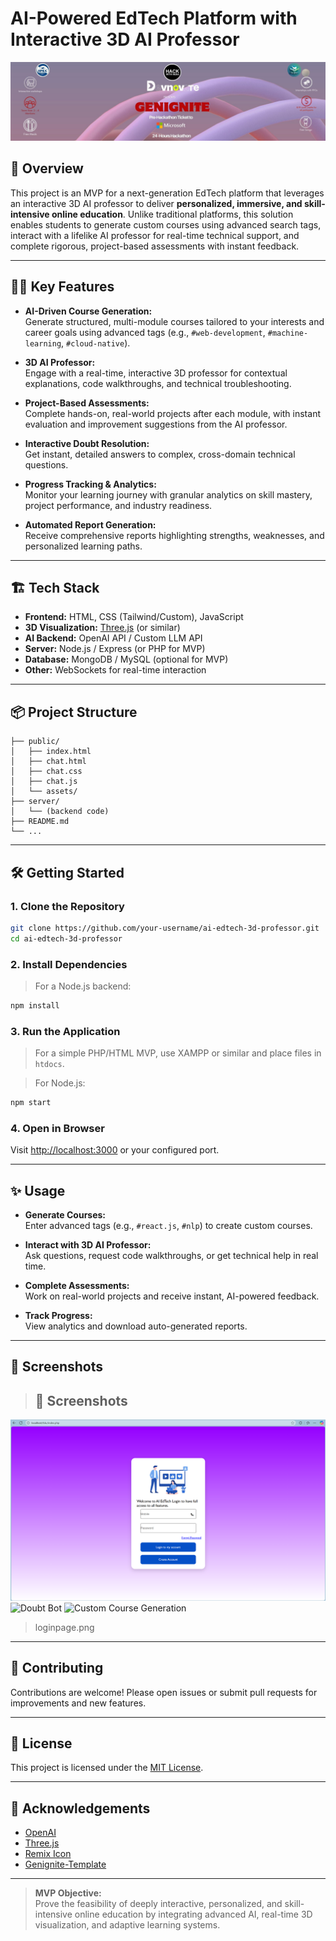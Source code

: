 # AI-Powered EdTech Platform with Interactive 3D AI Professor

![AI EdTech Banner](f58664d6c437.jpg)

## 🚀 Overview

This project is an MVP for a next-generation EdTech platform that leverages an interactive 3D AI professor to deliver **personalized, immersive, and skill-intensive online education**. Unlike traditional platforms, this solution enables students to generate custom courses using advanced search tags, interact with a lifelike AI professor for real-time technical support, and complete rigorous, project-based assessments with instant feedback.

---

## 🧑‍💻 Key Features

- **AI-Driven Course Generation:**  
  Generate structured, multi-module courses tailored to your interests and career goals using advanced tags (e.g., `#web-development`, `#machine-learning`, `#cloud-native`).

- **3D AI Professor:**  
  Engage with a real-time, interactive 3D professor for contextual explanations, code walkthroughs, and technical troubleshooting.

- **Project-Based Assessments:**  
  Complete hands-on, real-world projects after each module, with instant evaluation and improvement suggestions from the AI professor.

- **Interactive Doubt Resolution:**  
  Get instant, detailed answers to complex, cross-domain technical questions.

- **Progress Tracking & Analytics:**  
  Monitor your learning journey with granular analytics on skill mastery, project performance, and industry readiness.

- **Automated Report Generation:**  
  Receive comprehensive reports highlighting strengths, weaknesses, and personalized learning paths.

---

## 🏗️ Tech Stack

- **Frontend:** HTML, CSS (Tailwind/Custom), JavaScript
- **3D Visualization:** [Three.js](https://threejs.org/) (or similar)
- **AI Backend:** OpenAI API / Custom LLM API
- **Server:** Node.js / Express (or PHP for MVP)
- **Database:** MongoDB / MySQL (optional for MVP)
- **Other:** WebSockets for real-time interaction

---

## 📦 Project Structure

```
├── public/
│   ├── index.html
│   ├── chat.html
│   ├── chat.css
│   ├── chat.js
│   └── assets/
├── server/
│   └── (backend code)
├── README.md
└── ...
```

---

## 🛠️ Getting Started

### 1. Clone the Repository

```bash
git clone https://github.com/your-username/ai-edtech-3d-professor.git
cd ai-edtech-3d-professor
```

### 2. Install Dependencies

> For a Node.js backend:
```bash
npm install
```

### 3. Run the Application

> For a simple PHP/HTML MVP, use XAMPP or similar and place files in `htdocs`.

> For Node.js:
```bash
npm start
```

### 4. Open in Browser

Visit [http://localhost:3000](http://localhost:3000) or your configured port.

---

## ✨ Usage

- **Generate Courses:**  
  Enter advanced tags (e.g., `#react.js`, `#nlp`) to create custom courses.

- **Interact with 3D AI Professor:**  
  Ask questions, request code walkthroughs, or get technical help in real time.

- **Complete Assessments:**  
  Work on real-world projects and receive instant, AI-powered feedback.

- **Track Progress:**  
  View analytics and download auto-generated reports.

---

## 📸 Screenshots

>## 📸 Screenshots

![Login Page](loginpage.png)
![Doubt Bot](screenshots/3d-professor.png)
![Custom Course Generation](screenshots/course-generation.png)
> loginpage.png

---

## 🧩 Contributing

Contributions are welcome! Please open issues or submit pull requests for improvements and new features.

---

## 📄 License

This project is licensed under the [MIT License](LICENSE).

---

## 🙏 Acknowledgements

- [OpenAI](https://openai.com/)
- [Three.js](https://threejs.org/)
- [Remix Icon](https://remixicon.com/)
- [Genignite-Template](https://github.com/Drago-03/Genignite-Template)

---

> **MVP Objective:**  
> Prove the feasibility of deeply interactive, personalized, and skill-intensive online education by integrating advanced AI, real-time 3D visualization, and adaptive learning systems.
